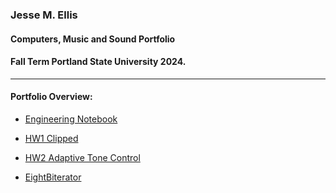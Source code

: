 ### Jesse M. Ellis

#### Computers, Music and Sound Portfolio

#### Fall Term Portland State University 2024.

---

#### Portfolio Overview:

- [Engineering Notebook](https://github.com/Othelas/CompMusicSoundPortfolio/blob/main/notebook.md)

- [HW1 Clipped](https://github.com/Othelas/CompMusicSoundPortfolio/tree/main/HW1_Clipped)

- [HW2 Adaptive Tone Control](https://github.com/Othelas/CompMusicSoundPortfolio/tree/main/HW2_AdaptiveToneControl)

- [EightBiterator](https://github.com/Othelas/CompMusicSoundPortfolio/tree/main/MyPortfolioProject)
